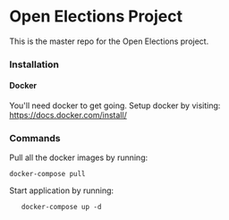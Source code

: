 # Open Elections Project

This is the master repo for the Open Elections project.

### Installation

#### Docker 

You'll need docker to get going. Setup docker by visiting: https://docs.docker.com/install/

### Commands

Pull all the docker images by running: 

    docker-compose pull
    
Start application by running:

       docker-compose up -d
